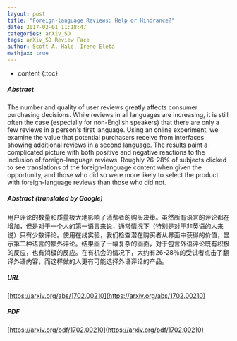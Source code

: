 ```yaml
---
layout: post
title: "Foreign-language Reviews: Help or Hindrance?"
date: 2017-02-01 11:18:47
categories: arXiv_SD
tags: arXiv_SD Review Face
author: Scott A. Hale, Irene Eleta
mathjax: true
---
```


* content
{:toc}

##### Abstract
The number and quality of user reviews greatly affects consumer purchasing decisions. While reviews in all languages are increasing, it is still often the case (especially for non-English speakers) that there are only a few reviews in a person's first language. Using an online experiment, we examine the value that potential purchasers receive from interfaces showing additional reviews in a second language. The results paint a complicated picture with both positive and negative reactions to the inclusion of foreign-language reviews. Roughly 26-28% of subjects clicked to see translations of the foreign-language content when given the opportunity, and those who did so were more likely to select the product with foreign-language reviews than those who did not.

##### Abstract (translated by Google)
用户评论的数量和质量极大地影响了消费者的购买决策。虽然所有语言的评论都在增加，但是对于一个人的第一语言来说，通常情况下（特别是对于非英语的人来说）只有少数评论。使用在线实验，我们检查潜在购买者从界面中获得的价值，显示第二种语言的额外评论。结果画了一幅复杂的画面，对于包含外语评论既有积极的反应，也有消极的反应。在有机会的情况下，大约有26-28％的受试者点击了翻译外语内容，而这样做的人更有可能选择外语评论的产品。

##### URL
[https://arxiv.org/abs/1702.00210](https://arxiv.org/abs/1702.00210)

##### PDF
[https://arxiv.org/pdf/1702.00210](https://arxiv.org/pdf/1702.00210)


